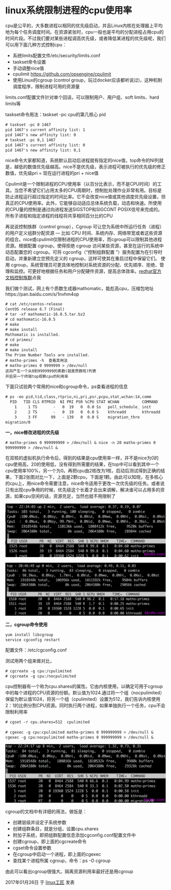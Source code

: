 # linux系统限制进程的cpu使用率

cpu是公平的，大多数进程以相同的优先级启动，并且Linux内核在处理器上平均地为每个任务调度时间。在资源紧张时，cpu一般也是平均的分配进程占用cpu的时间片段。不过我们要对某些进程调高优先级，或者降低某进程的优先级呢，我们可以用下面几种方式控制cpu：

- 系统limits配置文件/etc/security/limits.conf
- taskset命令设置
- 手动调整nice值
- cpulimit  <https://github.com/opsengine/cpulimit>
- 使用Linux的cgroup (control group，玩过docker应该都听说过)，这种机制调度程序，限制进程可用的资源量

limits.conf配置文件针对单个回话，可以限制用户、用户组、soft limits、hard limits等

taskset命令用法：taskset -pc cpu的第几核心  pid

```
# taskset -pc 0 1467
pid 1467's current affinity list: 1
pid 1467's new affinity list: 0
# taskset -pc 0,1 1467
pid 1467's current affinity list: 0
pid 1467's new affinity list: 0,1
```

nice命令大家都知道，系统默认启动后进程就有指定的nice值，top命令的NI列就是，越低的数值优先级越高。nice不是优先级，表示进程可被执行的优先级的修正数值，优先级pri = 现在运行进程的pri + nice值

Cpulimit是一个限制进程的CPU使用率（以百分比表示，而不是CPU时间）的工具。当您不希望它们占用太多的CPU周期时，控制批处理作业非常有用。目标是防止进程运行超过指定的时间比率。它不会改变nice值或其他调度优先级设置，但真正的CPU使用率。此外，它能够自动适应总体系统负载，动态和快速。所使用的CPU量的控制是通过向进程发送SIGSTOP和SIGCONT POSIX信号来完成的。所有子进程和指定进程的线程将共享相同百分比的CPU

再说说控制族群（control group），Cgroup 可让您为系统中所运行任务（进程）的用户定义组群分配资源 — 比如 CPU 时间、系统内存、网络带宽或者这些资源的组合。nice或cpulimit仅限制进程的CPU使用率，而cgroup可以限制其他进程资源。根据配置 cgroup，使得拒绝 cgroup 访问某些资源，甚至在运行的系统中动态配置您的 cgroup。可将 cgconfig（“控制组群配置 ”）服务配置为在引导时启动，并重新建立您预先定义的 cgroup，这样可使其在重启过程中保留它们。
使用 cgroup，系统管理员可更具体地控制对系统资源的分配、优先顺序、拒绝、管理和监控。可更好地根据任务和用户分配硬件资源，提高总体效率。[redhat官方文档控制族群](https://access.redhat.com/documentation/zh-CN/Red_Hat_Enterprise_Linux/6/html/Resource_Management_Guide/ch01.html)点我

我们做个测试，网上有个质数生成器mathomatic，能彪高cpu，压缩包地址https://pan.baidu.com/s/1nvhm4op

```
# cat /etc/centos-release
CentOS release 6.7 (Final)
# tar -xf mathomatic-16.0.5.tar.bz2
# cd mathomatic-16.0.5
# make
# make install
Mathomatic is installed.
# cd primes/
# make
# make install
The Prime Number Tools are installed.
# matho-primes -h  查看其用法
# matho-primes 0 9999999 > /dev/null
这将产生一个从0到9999999的素数(就是质数啦)列表
开启另一个终端top观察cpu的利用率
```

下面只试验两个常用的nice和cgroup命令，ps查看进程的信息

```
# ps -eo pid,tid,class,rtprio,ni,pri,psr,pcpu,stat,wchan:14,comm
  PID   TID CLS RTPRIO  NI PRI PSR %CPU STAT WCHAN          COMMAND
    1     1 TS       -   0  19   0  0.0 Ss   poll_schedule_ init
    2     2 TS       -   0  19   0  0.0 S    kthreadd       kthreadd
    3     3 FF      99   - 139   0  0.0 S    migration_thre migration/0
```

**一，nice修改进程的优先级**

```
# matho-primes 0 999999999 > /dev/null & nice -n 20 matho-primes 0 999999999 > /dev/null &
```

在双核的虚拟机执行命令后，得到的结果是cpu使用率一样，并不是nice为0的cpu使用高，20的使用低，没有得到所需要的结果，在top中可以看到其中一个cpu使用率100%，另一个为0。再把cpu由2核改为1核，启动后测试得到正确的结果，下面2张图对比一下，上面是2颗cpu，下面是1颗。由此可以知晓，在多核心的cpu上，用nice命令需要注意，nice命令适用于更改一次优先级的任务。或者说只有出现cpu争用的时候，优先级这个长着才会出来调解，解决谁可以占用多的资源，如果cpu空闲的话，资源充足，当然也就不用限制了

![linux系统限制进程的cpu使用率 - 第1张  | linux工匠|关注运维自动化|Python开发|linux高可用集群|数据库维护|性能提优|系统架构](../images/2017/01/QQ20170126-172707@2x.png)

![linux系统限制进程的cpu使用率 - 第2张  | linux工匠|关注运维自动化|Python开发|linux高可用集群|数据库维护|性能提优|系统架构](../images/2017/01/QQ20170126-153950@2x.png)

**二，cgroup命令使用**

```
yum install libcgroup
service cgconfig restart
```

配置文件：/etc/cgconfig.conf

测试用两个组来做对比，

```
# cgcreate -g cpu:/cpulimited
# cgcreate -g cpu:/nocpulimited
```

cpu控制器有一个称为cpu.shares的属性。它由内核使用，以确定可用于cgroup中的每个进程的CPU资源的份额。默认值为1024.通过将一个组（nocpulimited）保留为默认值1024，将另一个组（cpulimited）设置为512，我们告诉内核使用2：1的比例分割CPU资源。同时执行两个进程，如果单独执行一个任务，cpu不会限制利用率

```
# cgset -r cpu.shares=512  cpulimited
 
# cgexec -g cpu:cpulimited matho-primes 0 999999999 > /dev/null & cgexec -g cpu:nocpulimited matho-primes 0 999999999 > /dev/null &
```

![linux系统限制进程的cpu使用率 - 第3张  | linux工匠|关注运维自动化|Python开发|linux高可用集群|数据库维护|性能提优|系统架构](../images/2017/01/QQ20170126-171722@2x.png)

cgroup的文档中有详细的用法，做饭是：

- 创建层级并设定子系统参数
- 创建组群条目，就是分组，设置cpu.shares
- 附加子系统，即把组群配置信息添加cgconfig.conf配置文件中
- 创建cgroup，即上面的cgcreate命令
- cgset命令设置参数
- 在cgroup中启动一个进程，即上面的cgexec
- 查找某个进程所属 cgroup，命令：ps -O cgroup

由此可以看出cgroup很强大。隔离资源利用率最好还是用cgroup



2017年01月26日 于 [linux工匠](http://www.bbotte.com/) 发表